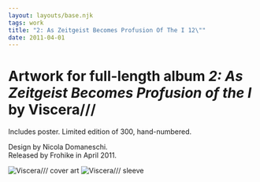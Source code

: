 ```yaml
---
layout: layouts/base.njk
tags: work
title: "2: As Zeitgeist Becomes Profusion Of The I 12\""
date: 2011-04-01
---
```

# Artwork for full-length album _2: As Zeitgeist Becomes Profusion of the I_ by Viscera///

Includes poster. Limited edition of 300, hand-numbered.

Design by Nicola Domaneschi.  
Released by Frohike in April 2011.

![Viscera/// cover art]({{metadata.pathPrefix}}/img/viscera_zeitgeist_cover_art.jpg "Viscera/// cover art")
![Viscera/// sleeve]({{metadata.pathPrefix}}/img/viscera_zeitgeist_sleeve.jpg "Viscera/// sleeve")
